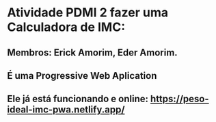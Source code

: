 # Atividade PDMI 2 fazer uma Calculadora de IMC:
## Membros: Erick Amorim, Eder Amorim.
## É uma Progressive Web Aplication
## Ele já está funcionando e online: https://peso-ideal-imc-pwa.netlify.app/
